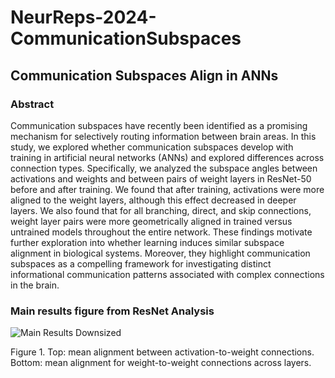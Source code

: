 # NeurReps-2024-CommunicationSubspaces

## Communication Subspaces Align in ANNs

### Abstract
Communication subspaces have recently been identified as a promising mechanism for selectively routing information between brain areas. In this study, we explored whether communication subspaces develop with training in artificial neural networks (ANNs) and explored differences across connection types. Specifically, we analyzed the subspace angles between activations and weights and between pairs of weight layers in ResNet-50 before and after training. We found that after training, activations were more aligned to the weight layers, although this effect decreased in deeper layers. We also found that for all branching, direct, and skip connections, weight layer pairs were more geometrically aligned in trained versus untrained models throughout the entire network. These findings motivate further exploration into whether learning induces similar subspace alignment in biological systems. Moreover, they highlight communication subspaces as a compelling framework for investigating distinct informational communication patterns associated with complex connections in the brain.

### Main results figure from ResNet Analysis

![Main Results Downsized](https://github.com/user-attachments/assets/c6c28ad9-c840-4279-aa6f-a9ba5dac6651)

Figure 1. Top: mean alignment between activation-to-weight connections. Bottom: mean alignment for weight-to-weight connections across layers.
